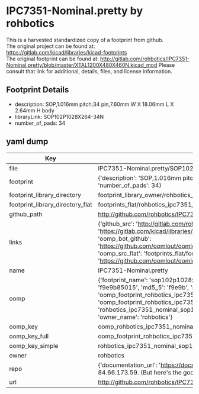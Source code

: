 # IPC7351-Nominal.pretty by rohbotics  
This is a harvested standardized copy of a footprint from github.  
The original project can be found at:  
https://gitlab.com/kicad/libraries/kicad-footprints  
The original footprint can be found at:
http://gitlab.com/rohbotics/IPC7351-Nominal.pretty/blob/master/XTAL1200X480X460N.kicad_mod
Please consult that link for additional, details, files, and license information.  
## Footprint Details
* description: SOP,1.016mm pitch;34 pin,7.60mm W X 18.06mm L X 2.64mm H body  
* libraryLink: SOP102P1028X264-34N  
* number_of_pads: 34  
## yaml dump  
| Key | Value |  
| --- | --- |  
| file | IPC7351-Nominal.pretty/SOP102P1028X264-34N.kicad_mod |  
| footprint | {'description': 'SOP,1.016mm pitch;34 pin,7.60mm W X 18.06mm L X 2.64mm H body', 'libraryLink': 'SOP102P1028X264-34N', 'number_of_pads': 34} |  
| footprint_library_directory | footprint_library_owner/rohbotics_IPC7351-Nominal.pretty |  
| footprint_library_directory_flat | footprints_flat/rohbotics_ipc7351_nominal_sop102p1028x264_34n/working |  
| github_path | http://github.com/rohbotics/IPC7351-Nominal.pretty/blob/master/SOP102P1028X264-34N.kicad_mod |  
| links | {'github_src': 'http://gitlab.com/rohbotics/IPC7351-Nominal.pretty/blob/master/XTAL1200X480X460N.kicad_mod', 'github_src_repo': 'https://gitlab.com/kicad/libraries/kicad-footprints', 'oomp_bot': 'footprints/rohbotics_ipc7351_nominal_sop102p1028x264_34n/working', 'oomp_bot_github': 'https://github.com/oomlout/oomlout_oomp_footprint_bot/tree/main/footprints/rohbotics_ipc7351_nominal_sop102p1028x264_34n/working', 'oomp_src_flat': 'footprints_flat/footprints_flat/rohbotics_ipc7351_nominal_sop102p1028x264_34n/working', 'oomp_src_flat_github': 'https://github.com/oomlout/oomlout_oomp_footprint_src/tree/main/footprints_flat/rohbotics_ipc7351_nominal_sop102p1028x264_34n/working'} |  
| name | IPC7351-Nominal.pretty |  
| oomp | {'footprint_name': 'sop102p1028x264_34n', 'library_name': 'ipc7351_nominal', 'md5': 'f9e9b85015564c65d91bcebf10080da3', 'md5_10': 'f9e9b85015', 'md5_5': 'f9e9b', 'md5_6': 'f9e9b8', 'oomp_key': 'oomp_rohbotics_ipc7351_nominal_sop102p1028x264_34n', 'oomp_key_extra': 'oomp_footprint_rohbotics_ipc7351_nominal_sop102p1028x264_34n', 'oomp_key_full': 'oomp_footprint_rohbotics_ipc7351_nominal_sop102p1028x264_34n_f9e9b8', 'oomp_key_simple': 'rohbotics_ipc7351_nominal_sop102p1028x264_34n', 'original_filename': 'IPC7351-Nominal.pretty/SOP102P1028X264-34N.kicad_mod', 'owner_name': 'rohbotics'} |  
| oomp_key | oomp_rohbotics_ipc7351_nominal_sop102p1028x264_34n |  
| oomp_key_full | oomp_footprint_rohbotics_ipc7351_nominal_sop102p1028x264_34n |  
| oomp_key_simple | rohbotics_ipc7351_nominal_sop102p1028x264_34n |  
| owner | rohbotics |  
| repo | {'documentation_url': 'https://docs.github.com/rest/overview/resources-in-the-rest-api#rate-limiting', 'message': "API rate limit exceeded for 84.66.173.59. (But here's the good news: Authenticated requests get a higher rate limit. Check out the documentation for more details.)"} |  
| url | http://github.com/rohbotics/IPC7351-Nominal.pretty |  

